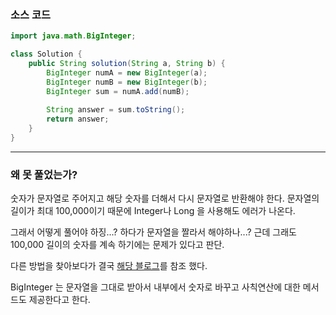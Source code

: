 ### 소스 코드

```java
import java.math.BigInteger;

class Solution {
    public String solution(String a, String b) {
        BigInteger numA = new BigInteger(a);
        BigInteger numB = new BigInteger(b);
        BigInteger sum = numA.add(numB);
        
        String answer = sum.toString();
        return answer;
    }
}
```

---

### 왜 못 풀었는가?

숫자가 문자열로 주어지고 해당 숫자를 더해서 다시 문자열로 반환해야 한다. 문자열의 길이가 최대 100,000이기 때문에 Integer나 Long 을 사용해도 에러가 나온다.

그래서 어떻게 풀어야 하징...? 하다가 문자열을 짤라서 해야하나...? 근데 그래도 100,000 길이의 숫자를 계속 하기에는 문제가 있다고 판단.

다른 방법을 찾아보다가 결국 [해당 블로그](https://tiny-stone.com/359)를 참조 했다.

BigInteger 는 문자열을 그대로 받아서 내부에서 숫자로 바꾸고 사칙연산에 대한 메서드도 제공한다고 한다.
